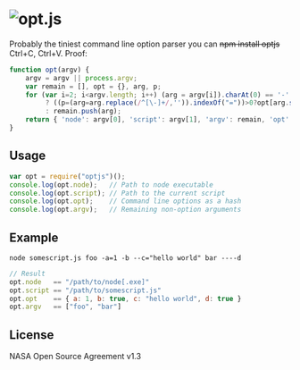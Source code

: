 ![opt.js](https://raw.github.com/dcodeIO/opt.js/master/opt.png)
======
Probably the tiniest command line option parser you can <del>npm install optjs</del> Ctrl+C, Ctrl+V. Proof:

```js
function opt(argv) {
    argv = argv || process.argv;
    var remain = [], opt = {}, arg, p;
    for (var i=2; i<argv.length; i++) (arg = argv[i]).charAt(0) == '-'
         ? ((p=(arg=arg.replace(/^[\-]+/,'')).indexOf("="))>0?opt[arg.substring(0,p)]=arg.substring(p+1):opt[arg]=true)
         : remain.push(arg);
    return { 'node': argv[0], 'script': argv[1], 'argv': remain, 'opt': opt };
}
```

Usage
-----
```js
var opt = require("optjs")();
console.log(opt.node);   // Path to node executable
console.log(opt.script); // Path to the current script
console.log(opt.opt);    // Command line options as a hash
console.log(opt.argv);   // Remaining non-option arguments
```

Example
-------
`node somescript.js foo -a=1 -b --c="hello world" bar ----d`

```js
// Result
opt.node   == "/path/to/node[.exe]"
opt.script == "/path/to/somescript.js"
opt.opt    == { a: 1, b: true, c: "hello world", d: true }
opt.argv   == ["foo", "bar"]
```

License
-------
NASA Open Source Agreement v1.3
